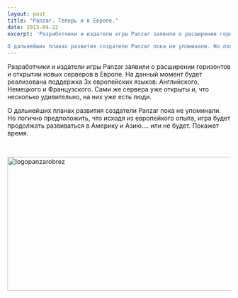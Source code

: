 ```yaml
---
layout: post
title: "Panzar. Теперь и в Европе."
date: 2013-04-22
excerpt: 'Разработчики и издатели игры Panzar заявили о расширении горизонтов и открытии новых серверов в Европе. На данный момент будет реализована поддержка 3х европейских языков&#58; Английского, Немецкого и Французского. Сами же сервера уже открыты и, что несколько удивительно, на них уже есть люди.

О дальнейших планах развития создатели Panzar пока не упоминали. Но логично предположить, что исходя из европейкого опыта, игра будет продолжать развиваться в Америку и Азию.... или не будет. Покажет время.'
---
```


Разработчики и издатели игры Panzar заявили о расширении горизонтов и открытии новых серверов в Европе. На данный момент будет реализована поддержка 3х европейских языков: Английского, Немецкого и Французского. Сами же сервера уже открыты и, что несколько удивительно, на них уже есть люди.

О дальнейших планах развития создатели Panzar пока не упоминали. Но логично предположить, что исходя из европейкого опыта, игра будет продолжать развиваться в Америку и Азию.... или не будет. Покажет время.

&nbsp;

<a href="http://gamersoul.ru/wp-content/uploads/2013/04/logopanzarobrez.png"><img class="size-full wp-image-1892 aligncenter" alt="logopanzarobrez" src="http://gamersoul.ru/wp-content/uploads/2013/04/logopanzarobrez.png" width="687" height="302" /></a>
